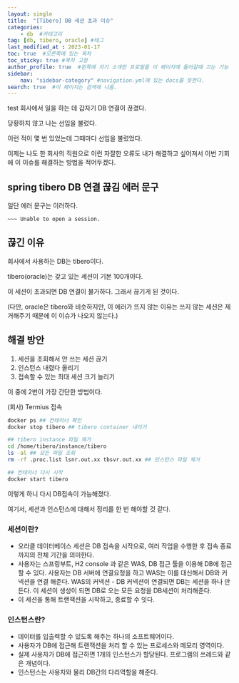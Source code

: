```yaml
---
layout: single
title:  "[Tibero] DB 세션 초과 이슈"
categories: 
    - db  #카테고리
tag: [db, tibero, oracle] #태그
last_modified_at : 2023-01-17
toc: true  #오른쪽에 있는 목차
toc_sticky: true #목차 고정
author_profile: true  #왼쪽에 자기 소개란 프로필을 이 페이지에 들어갈때 끄는 기능
sidebar:
    nav: "sidebar-category" #navigation.yml에 있는 docs를 뜻한다.
search: true  #이 페이지는 검색에 나옴.
---
```

test
회사에서 일을 하는 데 갑자기 DB 연결이 끊겼다. 

당황하지 않고 나는 선임을 불렀다.

이런 적이 몇 번 있었는데 그때마다 선임을 불렀었다.

이제는 나도 한 회사의 직원으로 이런 자잘한 오류도 내가 해결하고 싶어져서 이번 기회에 이 이슈를 해결하는 방법을 적어두겠다.

## spring tibero DB 연결 끊김 에러 문구

일단 에러 문구는 이러하다.

```shell
~~~ Unable to open a session.
```

## 끊긴 이유

회사에서 사용하는 DB는 tibero이다.

tibero(oracle)는 갖고 있는 세션이 기본 100개이다. 

이 세션이 초과되면 DB 연결이 불가하다. 그래서 끊기게 된 것이다.

(다만, oracle은 tibero와 비슷하지만, 이 에러가 뜨지 않는 이유는 쓰지 않는 세션은 제거해주기 때문에 이 이슈가 나오지 않는다.)

## 해결 방안

1. 세션을 조회해서 안 쓰는 세션 끊기
2. 인스턴스 내렸다 올리기
3. 접속할 수 있는 최대 세션 크기 늘리기

이 중에 2번이 가장 간단한 방법이다.

(회사) Termius 접속

```Bash
docker ps ## 컨테이너 확인 
docker stop tibero ## tibero container 내리기

## tibero instance 파일 제거
cd /home/tibero/instance/tibero 
ls -al ## 모든 파일 조회
rm -rf .proc.list lsnr.out.xx tbsvr.out.xx ## 인스턴스 파일 제거

## 컨테이너 다시 시작
docker start tibero
```

이렇게 하니 다시 DB접속이 가능해졌다.

여기서, 세션과 인스턴스에 대해서 정리를 한 번 해야할 것 같다.


### 세션이란?

- 오라클 데이터베이스 세션은 DB 접속을 시작으로, 여러 작업을 수행한 후 접속 종료까지의 전체 기간을 의미한다.
- 사용자는 스프링부트, H2 console 과 같은 WAS, DB 접근 툴을 이용해 DB에 접근 할 수 있다. 사용자는 DB 서버에 연결요청을 하고 WAS는 이를 대신해서 DB와 커넥션을 연결 해준다. WAS의 커넥션 - DB 커넥션이 연결되면 DB는 세션을 하나 만든다. 이 세션이 생성이 되면 DB로 오는 모든 요청을 DB세션이 처리해준다. 
- 이 세션을 통해 트랜잭션을 시작하고, 종료할 수 잇다. 

### 인스턴스란? 

- 데이터를 입출력할 수 있도록 해주는 하나의 소프트웨어이다.
- 사용자가 DB에 접근해 트랜잭션을 처리 할 수 있는 프로세스와 메모리 영역이다.
- 실제 사용자가 DB에 접근하면 1개의 인스턴스가 할당된다. 프로그램의 쓰레드와 같은 개념이다.
- 인스턴스는 사용자와 물리 DB간의 다리역할을 해준다. 